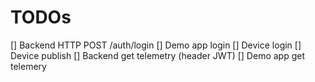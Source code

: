 # TODOs

[] Backend HTTP POST /auth/login
[] Demo app login
[] Device login
[] Device publish
[] Backend get telemetry (header JWT)
[] Demo app get telemery

